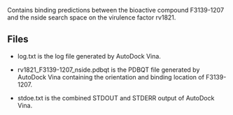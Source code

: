 Contains binding predictions between the bioactive compound F3139-1207 and the nside search space on the virulence factor rv1821.

## Files

- log.txt is the log file generated by AutoDock Vina.

- rv1821_F3139-1207_nside.pdbqt is the PDBQT file generated by AutoDock Vina containing the orientation and binding location of F3139-1207.

- stdoe.txt is the combined STDOUT and STDERR output of AutoDock Vina.

